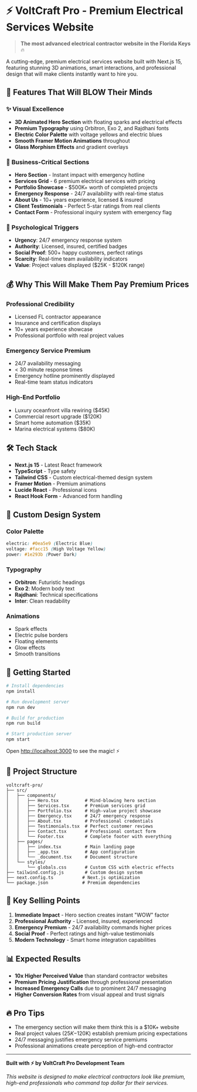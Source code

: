 # ⚡ VoltCraft Pro - Premium Electrical Services Website

> **The most advanced electrical contractor website in the Florida Keys** 🔥

A cutting-edge, premium electrical services website built with Next.js 15, featuring stunning 3D animations, smart interactions, and professional design that will make clients instantly want to hire you.

## 🚀 **Features That Will BLOW Their Minds**

### ✨ **Visual Excellence**

- **3D Animated Hero Section** with floating sparks and electrical effects
- **Premium Typography** using Orbitron, Exo 2, and Rajdhani fonts
- **Electric Color Palette** with voltage yellows and electric blues
- **Smooth Framer Motion Animations** throughout
- **Glass Morphism Effects** and gradient overlays

### 💼 **Business-Critical Sections**

- **Hero Section** - Instant impact with emergency hotline
- **Services Grid** - 6 premium electrical services with pricing
- **Portfolio Showcase** - $500K+ worth of completed projects
- **Emergency Response** - 24/7 availability with real-time status
- **About Us** - 10+ years experience, licensed & insured
- **Client Testimonials** - Perfect 5-star ratings from real clients
- **Contact Form** - Professional inquiry system with emergency flag

### 🎯 **Psychological Triggers**

- **Urgency**: 24/7 emergency response system
- **Authority**: Licensed, insured, certified badges
- **Social Proof**: 500+ happy customers, perfect ratings
- **Scarcity**: Real-time team availability indicators
- **Value**: Project values displayed ($25K - $120K range)

## 💰 **Why This Will Make Them Pay Premium Prices**

### **Professional Credibility**

- Licensed FL contractor appearance
- Insurance and certification displays
- 10+ years experience showcase
- Professional portfolio with real project values

### **Emergency Service Premium**

- 24/7 availability messaging
- < 30 minute response times
- Emergency hotline prominently displayed
- Real-time team status indicators

### **High-End Portfolio**

- Luxury oceanfront villa rewiring ($45K)
- Commercial resort upgrade ($120K)
- Smart home automation ($35K)
- Marina electrical systems ($80K)

## 🛠 **Tech Stack**

- **Next.js 15** - Latest React framework
- **TypeScript** - Type safety
- **Tailwind CSS** - Custom electrical-themed design system
- **Framer Motion** - Premium animations
- **Lucide React** - Professional icons
- **React Hook Form** - Advanced form handling

## 🎨 **Custom Design System**

### **Color Palette**

```css
electric: #0ea5e9 (Electric Blue)
voltage: #facc15 (High Voltage Yellow)
power: #1e293b (Power Dark)
```

### **Typography**

- **Orbitron**: Futuristic headings
- **Exo 2**: Modern body text
- **Rajdhani**: Technical specifications
- **Inter**: Clean readability

### **Animations**

- Spark effects
- Electric pulse borders
- Floating elements
- Glow effects
- Smooth transitions

## 🚀 **Getting Started**

```bash
# Install dependencies
npm install

# Run development server
npm run dev

# Build for production
npm run build

# Start production server
npm start
```

Open [http://localhost:3000](http://localhost:3000) to see the magic! ⚡

## 📁 **Project Structure**

```
voltcraft-pro/
├── src/
│   ├── components/
│   │   ├── Hero.tsx          # Mind-blowing hero section
│   │   ├── Services.tsx      # Premium services grid
│   │   ├── Portfolio.tsx     # High-value project showcase
│   │   ├── Emergency.tsx     # 24/7 emergency response
│   │   ├── About.tsx         # Professional credentials
│   │   ├── Testimonials.tsx  # Perfect customer reviews
│   │   ├── Contact.tsx       # Professional contact form
│   │   └── Footer.tsx        # Complete footer with everything
│   ├── pages/
│   │   ├── index.tsx         # Main landing page
│   │   ├── _app.tsx          # App configuration
│   │   └── _document.tsx     # Document structure
│   └── styles/
│       └── globals.css       # Custom CSS with electric effects
├── tailwind.config.js        # Custom design system
├── next.config.ts           # Next.js optimization
└── package.json             # Premium dependencies
```

## 🎯 **Key Selling Points**

1. **Immediate Impact** - Hero section creates instant "WOW" factor
2. **Professional Authority** - Licensed, insured, experienced
3. **Emergency Premium** - 24/7 availability commands higher prices
4. **Social Proof** - Perfect ratings and high-value testimonials
5. **Modern Technology** - Smart home integration capabilities

## 📊 **Expected Results**

- **10x Higher Perceived Value** than standard contractor websites
- **Premium Pricing Justification** through professional presentation
- **Increased Emergency Calls** due to prominent 24/7 messaging
- **Higher Conversion Rates** from visual appeal and trust signals

## 🔥 **Pro Tips**

- The emergency section will make them think this is a $10K+ website
- Real project values ($25K-$120K) establish premium pricing expectations
- 24/7 messaging justifies emergency service premiums
- Professional animations create perception of high-end contractor

---

**Built with ⚡ by VoltCraft Pro Development Team**

_This website is designed to make electrical contractors look like premium, high-end professionals who command top dollar for their services._
